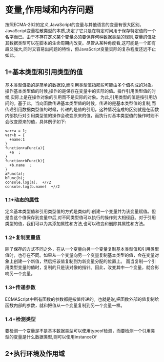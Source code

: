 # 变量,作用域和内存问题
按照ECMA-262的定义,JavaScript的变量与其他语言的变量有很大区别。JavaScript变量松散类型的本质,决定了它只是在特定时间用于保存特定值的一个名字而已。由于不存在定义某个变量必须要保存何种数据类型的规则,变量的值及其数据类型可以在脚本的生命周期内改变。尽管从某种角度看,这可能是一个即有趣又强大,同时又容易出问题的特性，但JavaScript变量实际的复杂程度还远不止如此。
## 1+基本类型和引用类型的值
基本类型值指的是简单的数据段,而引用类型值指那些可能由多个值构成的对象。
操作基本类型值的时候,操作的是保存在变量中的实际的值。操作引用类型值的时候,实际上是在操作对象的引用而不是实际的对象。为此,引用类型的值是按引用访问的。基于此，当向函数传递基本类型值的时候，传递的是基本类型值的复制,而传递引用数据类型值的时候，传递的是值的引用。这种情况造成的区别就是在函数内部执行对引用类型值的操作会改变原来的值，而执行对基本类型值的操作时则不会改变原来的值，具体例子如下:
```
var+a = 1;
var+b = {
  +name:1
}
function+aFunc(a){
  +a  ;
}
function+bFunc(b){
  +b.name  ;
}
aFunc(a);
bFunc(b);
console.log(a);  +//2
console.log(b.name)  +//2
```
### 1.1+动态的属性
定义基本类型值和引用类型值的方式是类似的:创建一个变量并为该变量赋值。但是当这个值保存到变量中后,对不同类型值可以执行的操作则大相径庭。对于引用类型的值，我们可以为其添加属性和方法,也可以改变和删除其属性和方法。
### 1.2+复制变量值
除了保存的方式不同之外，在从一个变量向另一个变量复制基本类型值和引用类型值时，也存在不同。如果从一个变量向另一个变量复制基本类型的值，会在变量对象上创建一个新值，然后把该值复制到为新变量分配的位置上。
而当复制一个引用类型变量的值时，复制的只是该对像的指针。因此，改变其中一个变量，就会影响另一个变量。
### 1.3+传递参数
ECMAScript中所有函数的参数都是按值传递的。也就是说,把函数外部的值复制给函数内部的参数，就和把值从一个变量复制到另一个变量一样。
### 1.4+检测类型
要检测一个变量是不是基本数据类型可以使用typeof检测，而要检测一个引用类型的变量是什么数据类型,则可以使用instanceOf
## 2+执行环境及作用域
<br>
